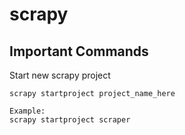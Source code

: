 # scrapy

## Important Commands
Start new scrapy project
~~~
scrapy startproject project_name_here

Example:
scrapy startproject scraper
~~~